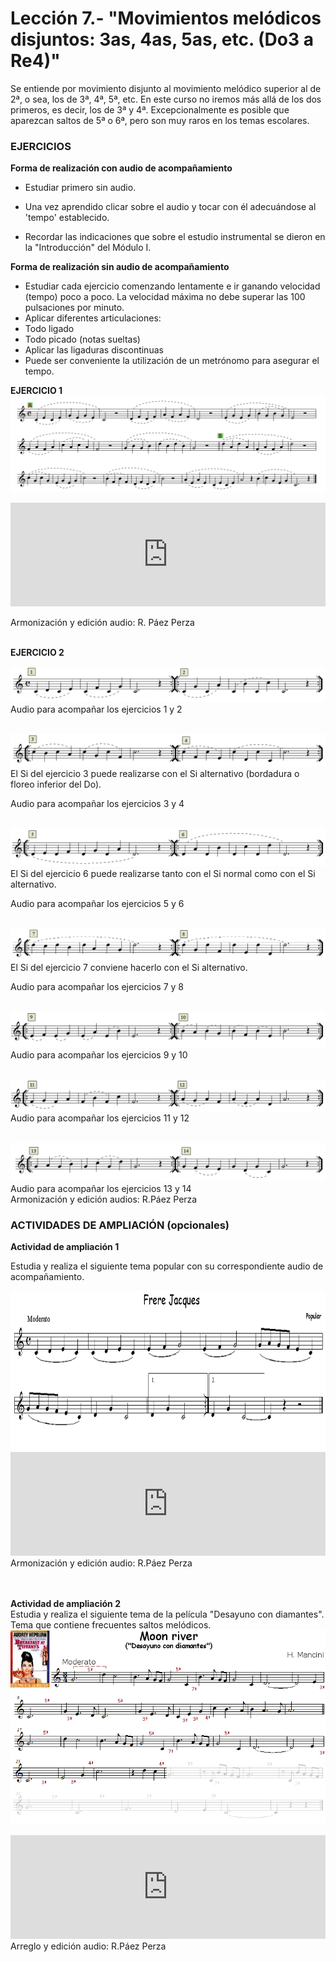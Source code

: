 
# Lección 7.- "Movimientos melódicos disjuntos: 3as, 4as, 5as, etc. (Do3 a Re4)"



Se entiende por movimiento disjunto al movimiento melódico superior al de 2ª, o sea, los de 3ª, 4ª, 5ª, etc. En este curso no iremos más allá de los dos primeros, es decir, los de 3ª y 4ª. Excepcionalmente es posible que aparezcan saltos de 5ª o 6ª, pero son muy raros en los temas escolares.

### EJERCICIOS

**Forma de realización con audio de acompañamiento** 

 - Estudiar primero sin audio.

 - Una vez aprendido clicar sobre el audio y tocar con él adecuándose al 'tempo' establecido.

 - Recordar las indicaciones que sobre el estudio instrumental se dieron en la "Introducción" del Módulo I.<br />
 
**Forma de realización sin audio de acompañamiento**
 - Estudiar cada ejercicio comenzando lentamente e ir ganando velocidad (tempo) poco a poco. La velocidad máxima no debe superar las 100 pulsaciones por minuto.
 - Aplicar diferentes articulaciones:
  - Todo ligado
  - Todo picado (notas sueltas)
  - Aplicar las ligaduras discontinuas
 - Puede ser conveniente la utilización de un metrónomo para asegurar el tempo.



**EJERCICIO 1**
![Grados disjuntos 3as y 4as](img/EjerFla_GradosDisj_3as_4as.gif)


<iframe width="100%" height="166" scrolling="no" frameborder="no" src="https://w.soundcloud.com/player/?url=https%3A//api.soundcloud.com/tracks/344090259&amp;color=%23ff5500&amp;auto_play=false&amp;hide_related=false&amp;show_comments=true&amp;show_user=true&amp;show_reposts=false"></iframe>

Armonización y edición audio: R. Páez Perza
<br />
<br />

**EJERCICIO 2**<br />


![](/assets/L7_GraDisjEjer2_1-2.gif)
Audio para acompañar los ejercicios 1 y 2
<br />
<br />

![](/assets/L7_GraDisjEjer2_3-4.gif)
El Si del ejercicio 3 puede realizarse con el Si alternativo (bordadura o floreo inferior del Do).

Audio para acompañar los ejercicios 3 y 4
<br />
<br />

![](/assets/L7_GraDisjEjer2_5-6.gif)
El Si del ejercicio 6 puede realizarse tanto con el Si normal como con el Si alternativo.

Audio para acompañar los ejercicios 5 y 6
<br />
<br />

![](/assets/L7_GraDisjEjer2_7-8.gif)
El Si del ejercicio 7 conviene hacerlo con el Si alternativo.

Audio para acompañar los ejercicios 7 y 8
<br />
<br />

![](/assets/L7_GraDisjEjer2_9-10.gif)
Audio para acompañar los ejercicios 9 y 10
<br />
<br />


![](/assets/L7_GraDisjEjer2_11-12.gif)
Audio para acompañar los ejercicios 11 y 12
<br />
<br />

![](/assets/L7_GraDisj2_13-14.gif)
Audio para acompañar los ejercicios 13 y 14<br /> Armonización y edición audios: R.Páez Perza
<br />


### ACTIVIDADES DE AMPLIACIÓN (opcionales)

**Actividad de ampliación 1**

Estudia y realiza el siguiente tema popular con su correspondiente audio de acompañamiento.

<img src="img/Frere_Jacques_(flauta).gif" height="255" alt="Frere Jacques (flauta)" title="Frere Jacques (flauta)" />

<iframe width="100%" height="166" scrolling="no" frameborder="no" src="https://w.soundcloud.com/player/?url=https%3A//api.soundcloud.com/tracks/344090303&amp;color=%23ff5500&amp;auto_play=false&amp;hide_related=false&amp;show_comments=true&amp;show_user=true&amp;show_reposts=false"></iframe>
Armonización y edición audio: R.Páez Perza
<br />
<br />
<br />

**Actividad de ampliación 2**<br />Estudia y realiza el siguiente tema de la película "Desayuno con diamantes". Tema que contiene frecuentes saltos melódicos.
<br />
![](/assets/L7_MoonRiver.gif)

<iframe width="100%" height="166" scrolling="no" frameborder="no" src="https://w.soundcloud.com/player/?url=https%3A//api.soundcloud.com/tracks/344090265&amp;color=%23ff5500&amp;auto_play=false&amp;hide_related=false&amp;show_comments=true&amp;show_user=true&amp;show_reposts=false"></iframe>
Arreglo y edición audio: R.Páez Perza

